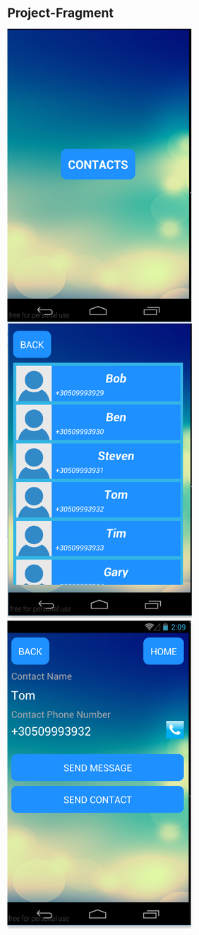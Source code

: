 # Project-Fragment

![](https://github.com/SvetlanaBuyanovskaya/Project-Fragment/blob/master/app/src/main/res/screens/Fragment_1.png)
![](https://github.com/SvetlanaBuyanovskaya/Project-Fragment/blob/master/app/src/main/res/screens/Fragment_2.png)
![](https://github.com/SvetlanaBuyanovskaya/Project-Fragment/blob/master/app/src/main/res/screens/Fragment_3.png)